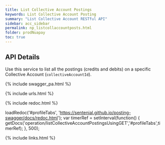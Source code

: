 ```yaml
---
title: List Collective Account Postings
keywords: List Collective Account Posting
summary: "List Collective Account RESTful API"
sidebar: acc_sidebar
permalink: np_listcollaccountposts.html
folder: prodNuapay
toc: true
---
```


## API Details

Use this service to list all the postings (credits and debits) on a specific Collective Account (`collectiveAccountId`).

{% include swagger_pa.html %}

{% include urls.html %}


<ul id="profileTabs" class="nav nav-tabs">


</ul>

{% include redoc.html %}

loadRedoc('#profileTabs', 'https://sentenial.github.io/posting-swagger/docs/redoc.html');
var timerRef = setInterval(function() { getDocs('operation/listCollectiveAccountPostingsUsingGET','#profileTabs',timerRef); }, 500);


</script>


<div id="mydiv"></div>
</div>
</div>
{% include links.html %}

